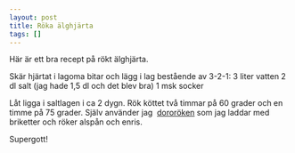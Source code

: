 ```yaml
---
layout: post
title: Röka älghjärta
tags: []
---
```

Här är ett bra recept på rökt älghjärta.

Skär hjärtat i lagoma bitar och lägg i lag bestående av 3-2-1:
3 liter vatten
2 dl salt (jag hade 1,5 dl och det blev bra)
1 msk socker

Låt ligga i saltlagen i ca 2 dygn. Rök köttet två timmar på 60 grader och en timme på 75 grader. Själv använder jag 
[dororöken](http://www.jaktbutiken.se/produkter/.../1763/Doror%C3%B6ken%20-%20Varmr%C3%B6k) som jag laddar med briketter och röker alspån och enris.

Supergott!
